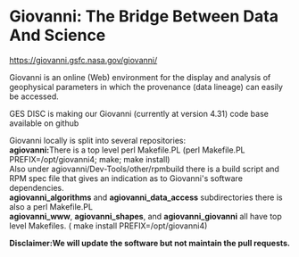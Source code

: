 # Giovanni:     The Bridge Between Data And Science 
https://giovanni.gsfc.nasa.gov/giovanni/

Giovanni is an online (Web) environment for the display and analysis of geophysical parameters in which the provenance (data lineage) can easily be accessed. 

GES DISC is making our Giovanni (currently at version 4.31)  code base available on github

Giovanni locally is split into several repositories:
<br/><b>agiovanni:</b>There is a top level perl Makefile.PL (perl Makefile.PL PREFIX=/opt/giovanni4; make; make install)
<br/>Also under agiovanni/Dev-Tools/other/rpmbuild there is a build script and RPM spec file that gives an  indication as to
Giovanni's software dependencies.
<br/><b>agiovanni_algorithms</b> and <b>agiovanni_data_access</b> subdirectories there is also a perl Makefile.PL
<br/><b>agiovanni_www</b>, <b>agiovanni_shapes</b>, and <b> agiovanni_giovanni</b> all have  top level Makefiles. ( make install PREFIX=/opt/giovanni4)


<b>Disclaimer:We will update the software but not maintain the pull requests.</b>





